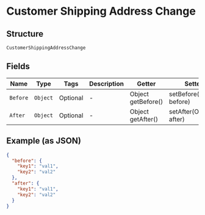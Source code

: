 
# Customer Shipping Address Change

## Structure

`CustomerShippingAddressChange`

## Fields

| Name | Type | Tags | Description | Getter | Setter |
|  --- | --- | --- | --- | --- | --- |
| `Before` | `Object` | Optional | - | Object getBefore() | setBefore(Object before) |
| `After` | `Object` | Optional | - | Object getAfter() | setAfter(Object after) |

## Example (as JSON)

```json
{
  "before": {
    "key1": "val1",
    "key2": "val2"
  },
  "after": {
    "key1": "val1",
    "key2": "val2"
  }
}
```

